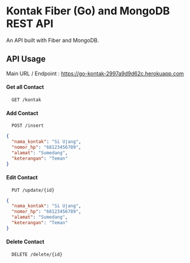 
# Kontak Fiber (Go) and MongoDB REST API

An API built with Fiber and MongoDB.


## API Usage
Main URL / Endpoint :
https://go-kontak-2997a9d9d62c.herokuapp.com

#### Get all Contact

```http
  GET /kontak
```

#### Add Contact

```http
  POST /insert
```


```json
{
  "nama_kontak": "Si Ujang",
  "nomor_hp": "68123456789",
  "alamat": "Sumedang",
  "keterangan": "Teman"
}

```

#### Edit Contact

```http
  PUT /update/{id}
```


```json
{
  "nama_kontak": "Si Ujang",
  "nomor_hp": "68123456789",
  "alamat": "Sumedang",
  "keterangan": "Teman"
}

```


#### Delete Contact

```http
  DELETE /delete/{id}
```
